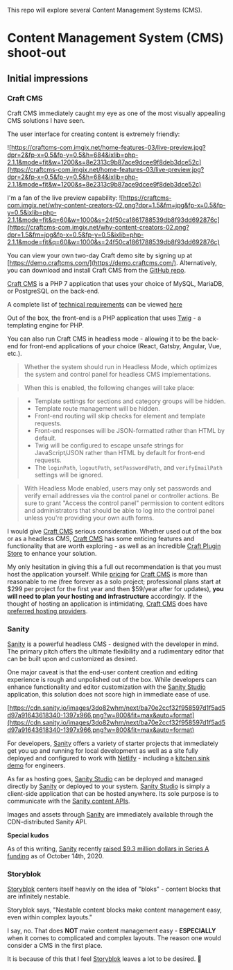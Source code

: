 This repo will explore several Content Management Systems (CMS).

# Content Management System (CMS) shoot-out

## Initial impressions

### Craft CMS

Craft CMS immediately caught my eye as one of the most visually appealing CMS solutions I have seen.

The user interface for creating content is extremely friendly:

![https://craftcms-com.imgix.net/home-features-03/live-preview.jpg?dpr=2&fp-x=0.5&fp-y=0.5&h=684&ixlib=php-2.1.1&mode=fit&w=1200&s=8e2313c9b87ace9dcee9f8deb3dce52c](https://craftcms-com.imgix.net/home-features-03/live-preview.jpg?dpr=2&fp-x=0.5&fp-y=0.5&h=684&ixlib=php-2.1.1&mode=fit&w=1200&s=8e2313c9b87ace9dcee9f8deb3dce52c)

I'm a fan of the live preview capability:
![https://craftcms-com.imgix.net/why-content-creators-02.png?dpr=1.5&fm=jpg&fp-x=0.5&fp-y=0.5&ixlib=php-2.1.1&mode=fit&q=60&w=1000&s=24f50ca1861788539db8f93dd692876c](https://craftcms-com.imgix.net/why-content-creators-02.png?dpr=1.5&fm=jpg&fp-x=0.5&fp-y=0.5&ixlib=php-2.1.1&mode=fit&q=60&w=1000&s=24f50ca1861788539db8f93dd692876c)

You can view your own two-day Craft demo site by signing up at [https://demo.craftcms.com/](https://demo.craftcms.com/). Alternatively, you can download and install Craft CMS from the [GitHub repo](https://github.com/craftcms/demo).

[Craft CMS](https://craftcms.com/) is a PHP 7 application that uses your choice of MySQL, MariaDB, or PostgreSQL on the back-end.

A complete list of [technical requirements](https://craftcms.com/docs/3.x/requirements.html#minimum-system-specs) can be viewed [here](https://craftcms.com/docs/3.x/requirements.html#minimum-system-specs)

Out of the box, the front-end is a PHP application that uses [Twig](https://twig.symfony.com/) - a templating engine for PHP.

You can also run Craft CMS in headless mode - allowing it to be the back-end for front-end applications of your choice (React, Gatsby, Angular, Vue, etc.).

> Whether the system should run in Headless Mode, which optimizes the system and control panel for headless CMS implementations.

> When this is enabled, the following changes will take place:

> - Template settings for sections and category groups will be hidden.
> - Template route management will be hidden.
> - Front-end routing will skip checks for element and template requests.
> - Front-end responses will be JSON-formatted rather than HTML by default.
> - Twig will be configured to escape unsafe strings for JavaScript/JSON rather than HTML by default for front-end requests.
> - The `loginPath`, `logoutPath`, `setPasswordPath`, and `verifyEmailPath` settings will be ignored.

> With Headless Mode enabled, users may only set passwords and verify email addresses via the control panel or controller actions. Be sure to grant "Access the control panel" permission to content editors and administrators that should be able to log into the control panel unless you're providing your own auth forms.

I would give [Craft CMS](https://craftcms.com/) serious consideration. Whether used out of the box or as a headless CMS, [Craft CMS](https://craftcms.com/) has some enticing features and functionality that are worth exploring - as well as an incredible [Craft Plugin Store](https://plugins.craftcms.com/) to enhance your solution.

My only hesitation in giving this a full out recommendation is that you must host the application yourself. While [pricing](https://craftcms.com/pricing) for [Craft CMS](https://craftcms.com/) is more than reasonable to me (free forever as a solo project; professional plans start at $299 per project for the first year and then $59/year after for updates), **you will need to plan your hosting and infrastructure** accordingly. If the thought of hosting an application is intimidating, [Craft CMS](https://craftcms.com/) does have [preferred hosting providers](https://craftcms.com/hosting).

### Sanity

[Sanity](https://www.sanity.io/) is a powerful headless CMS - designed with the developer in mind. The primary pitch offers the ultimate flexibility and a rudimentary editor that can be built upon and customized as desired.

One major caveat is that the end-user content creation and editing experience is rough and unpolished out of the box. While developers can enhance functionality and editor customization with the [Sanity Studio](https://www.sanity.io/docs/sanity-studio) application, this solution does not score high in immediate ease of use.

[https://cdn.sanity.io/images/3do82whm/next/ba70e2ccf32f958597d1f5ad5d97a91643618340-1397x966.png?w=800&fit=max&auto=format](https://cdn.sanity.io/images/3do82whm/next/ba70e2ccf32f958597d1f5ad5d97a91643618340-1397x966.png?w=800&fit=max&auto=format)

For developers, [Sanity](https://www.sanity.io/) offers a variety of starter projects that immediately get you up and running for local development as well as a site fully deployed and configured to work with [Netlify](https://www.netlify.com/) - including a [kitchen sink demo](https://www.sanity.io/create?template=sanity-io%2Fsanity-template-kitchen-sink) for engineers.

As far as hosting goes, [Sanity Studio](https://www.sanity.io/docs/sanity-studio) can be deployed and managed directly by [Sanity](https://www.sanity.io/) or deployed to your system. [Sanity Studio](https://www.sanity.io/docs/sanity-studio) is simply a client-side application that can be hosted anywhere. Its sole purpose is to communicate with the [Sanity content APIs](https://www.sanity.io/docs/datastore).

Images and assets through [Sanity](https://www.sanity.io/) are immediately available through the CDN-distributed Sanity API.

**Special kudos**

As of this writing, [Sanity](https://www.sanity.io/) recently [raised \$9.3 million dollars in Series A funding](https://www.sanity.io/blog/redefining-content-collaboration) as of October 14th, 2020.

### Storyblok

[Storyblok](https://www.storyblok.com/) centers itself heavily on the idea of "bloks" - content blocks that are infinitely nestable.

Storyblok says, "Nestable content blocks make content management easy, even within complex layouts."

I say, no. That does **NOT** make content management easy - **ESPECIALLY** when it comes to complicated and complex layouts. The reason one would consider a CMS in the first place.

It is because of this that I feel [Storyblok](https://www.storyblok.com/) leaves a lot to be desired. 🤢
